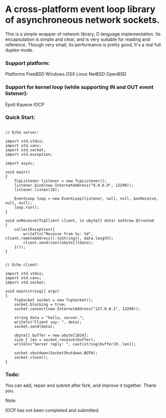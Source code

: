 # A cross-platform event loop library of asynchroneous network sockets.

This is a simple wrapper of network library, D language implementation. Its encapsulation is simple and clear, and is very suitable for reading and reference. Though very small, its performance is pretty good, It's a real full duplex mode.

### Support platform:

Platforms
FreeBSD
Windows
OSX
Linux
NetBSD
OpenBSD

### Support for kernel loop (while supporting IN and OUT event listener):

Epoll
Kqueue
IOCP

### Quick Start:

```

// Echo server:

import std.stdio;
import std.conv;
import std.socket;
import std.exception;

import async;

void main()
{
    TcpListener listener = new TcpListener();
    listener.bind(new InternetAddress("0.0.0.0", 12290));
    listener.listen(10);

    EventLoop loop = new EventLoop(listener, null, null, &onReceive, null, null);
    loop.run();
}

void onReceive(TcpClient client, in ubyte[] data) nothrow @trusted
{
    collectException({
        writefln("Receive from %s: %d", client.remoteAddress().toString(), data.length);
        client.send(cast(ubyte[])data);
    }());
}


// Echo client:

import std.stdio;
import std.conv;
import std.socket;

void main(string[] argv)
{
    TcpSocket socket = new TcpSocket();
    socket.blocking = true;
    socket.connect(new InternetAddress("127.0.0.1", 12290));

    string data = "hello, server.";
    writeln("Client say: ", data);
    socket.send(data);

    ubyte[] buffer = new ubyte[1024];
    size_t len = socket.receive(buffer);
    writeln("Server reply: ", cast(string)buffer[0..len]);

    socket.shutdown(SocketShutdown.BOTH);
    socket.close();
}

```

### Todo:

You can add, repair and submit after fork, and improve it together. Thank you.

Note:

IOCP has not been completed and submitted.
